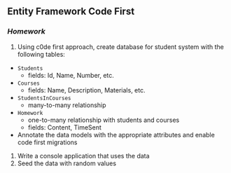 ## Entity Framework Code First
### _Homework_

1.  Using c0de first approach, create database for student system with the following tables:
  * `Students`
    * fields: Id, Name, Number, etc.
  * `Courses`
    * fields: Name, Description, Materials, etc.
  * `StudentsInCourses`
    * many-to-many relationship
  * `Homework`
    * one-to-many relationship with students and courses
    * fields: Content, TimeSent
  * Annotate the data models with the appropriate attributes and enable code first migrations
1.  Write a console application that uses the data
1.  Seed the data with random values
